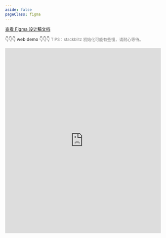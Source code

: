 ```yaml
---
aside: false
pageClass: figma
---
```

[查看 Figma 设计稿文档](https://www.figma.com/file/I3dgtLD3NFSRo8OSZVCaUW/Untitled?type=design&node-id=0-1&mode=design&t=6fTMT5YVx6G655OF-0)

👇️👇️👇️ web demo 👇️👇️👇️ <font color=gray size=2>TIPS：stackblitz 初始化可能有些慢，请耐心等待。</font>

<iframe width="100%" border="0" height="600px" src="https://stackblitz.com/edit/js-jxeyfy?embed=1&file=index.html&hideDevTools=1" frameborder="0"></iframe>


